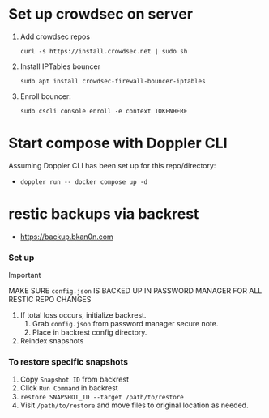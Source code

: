# Set up crowdsec on server

1. Add crowdsec repos 

    `curl -s https://install.crowdsec.net | sudo sh`

2. Install IPTables bouncer 

    `sudo apt install crowdsec-firewall-bouncer-iptables`

3. Enroll bouncer: 

    `sudo cscli console enroll -e context TOKENHERE`

# Start compose with Doppler CLI
Assuming Doppler CLI has been set up for this repo/directory:
- `doppler run -- docker compose up -d`





# restic backups via backrest
- https://backup.bkan0n.com

### Set up
> [!IMPORTANT]
> MAKE SURE `config.json` IS BACKED UP IN PASSWORD MANAGER FOR ALL RESTIC REPO CHANGES

1. If total loss occurs, initialize backrest.
    1. Grab `config.json` from password manager secure note.
    2. Place in backrest config directory.
2. Reindex snapshots

### To restore specific snapshots
1. Copy `Snapshot ID` from backrest
2. Click `Run Command` in backrest
3. `restore SNAPSHOT_ID --target /path/to/restore`
4. Visit `/path/to/restore` and move files to original location as needed.